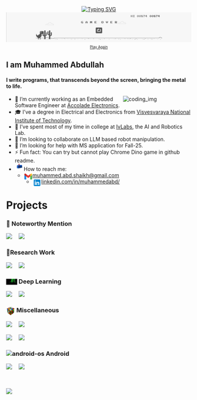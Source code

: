 <div align="center"><a href="https://git.io/typing-svg"><img src="https://readme-typing-svg.demolab.com?font=Shadows+Into+Light&size=30&duration=2000&pause=1000&center=true&random=true&width=435&lines=Bonjour+%F0%9F%91%8B;Hola+%F0%9F%91%8B;Hello%2C+There+%F0%9F%91%8B" alt="Typing SVG" /></a></div>

<div align="center">
  <a href="https://abd-01.github.io/mQnWbEvRcTxYzU/" target="_blank">
    <img src="dino2.png" alt="" width="100%" height="70%">
  </a>
  <a href="https://abd-01.github.io/mQnWbEvRcTxYzU/" target="_blank"><small><small>Play Again</small></small></a>
</div>


## I am Muhammed Abdullah
#### I write programs, that transcends beyond the screen, bringing the metal to life.

<!--  
Where code meets circuits, and software dances with hardware – because the thrill of programming is best felt when it moves beyond the screen. 

Writing code that resonates with hardware, because true magic happens when software and circuits harmonize.

Coding with a passion for hardware – because great software extends beyond the screen.
-->


<img align="right" alt="coding_img" width="37%" src="https://media.giphy.com/media/RbDKaczqWovIugyJmW/giphy.gif">

- 🔭 I’m currently working as an Embedded Software Engineer at [Accolade Electronics](https://accoladeelectronics.com/).
- 🎓 I’ve a degree in Electrical and Electronics from [Visvesvaraya National Institute of Technology](https://en.wikipedia.org/wiki/Visvesvaraya_National_Institute_of_Technology_Nagpur).
- 🤝 I’ve spent most of my time in college at [IvLabs](https://www.ivlabs.in/), the AI and Robotics Lab.
- 🤖 I’m looking to collaborate on LLM based robot manipulation.
- 🤔 I’m looking for help with MS application for Fall-25.
- ⚡ Fun fact: You can try but cannot play Chrome Dino game in github readme.
- <img src="letterbox.gif" width="20"/>  How to reach me: 
  - <a target="_blank" href="mailto:muhammed.abd.shaikh@gmail.com"><img align="left" alt="Gmail" width="24px" src="gmail.svg" />muhammed.abd.shaikh@gmail.com</a>
  - <a target="_blank" href="https://www.linkedin.com/in/muhammedabd/"><img align="left" alt="Gmail" width="24px" src="linkedin.svg" />linkedin.com/in/muhammedabd/</a>


<!-- 2. - 🌱 I’m currently learning RTOS, CAN  -->
<!-- - 💬 Ask me about  -->

# Projects
### 🚀 Noteworthy Mention
<div width="100%" align="left">
<a href="https://github.com/IvLabs/Face-Unlock"><img src="https://github-readme-stats.vercel.app/api/pin/?username=IvLabs&repo=Face-Unlock&theme=transparent" /></a>&emsp;
<a href="https://github.com/IvLabs/resources"><img src="https://github-readme-stats.vercel.app/api/pin/?username=IvLabs&repo=resources&theme=transparent" /></a>
</div>

### 🔬Research Work
<div width="100%" align="left">
<a href="https://github.com/IvLabs/os-nsmt/"><img src="https://github-readme-stats.vercel.app/api/pin/?username=IvLabs&repo=os-nsmt&theme=transparent" /></a>&emsp;
<a href="https://github.com/ABD-01/Coreset"><img src="https://github-readme-stats.vercel.app/api/pin/?username=ABD-01&repo=Coreset&theme=transparent" /></a>
</div>

### <img align="center" alt="Neo" width="30"  src="Neo.gif"/> Deep Learning
<div width="100%" align="left">
<a href="https://github.com/ABD-01/MNIST"><img src="https://github-readme-stats.vercel.app/api/pin/?username=ABD-01&repo=MNIST&theme=transparent" /></a>&emsp;
<a href="https://github.com/ABD-01/Siamese-NN"><img src="https://github-readme-stats.vercel.app/api/pin/?username=ABD-01&repo=Siamese-NN&theme=transparent" /></a>
</div>

### <img align="center" alt="RubiksCube" width="24" src="RubiksCube.png"/> Miscellaneous
<div width="100%" align="left">
<a href="https://abd-01.github.io/Flask-Protobuf/"><img src="https://github-readme-stats.vercel.app/api/pin/?username=ABD-01&repo=Flask-Protobuf&theme=transparent" /></a>&emsp;
<a href="https://github.com/ABD-01/ros_pid"><img src="https://github-readme-stats.vercel.app/api/pin/?username=ABD-01&repo=ros_pid&theme=transparent" /></a>
</div>
<br>
<div width="100%" align="left">
<a href="https://github.com/ABD-01/log-analysis"><img src="https://github-readme-stats.vercel.app/api/pin/?username=ABD-01&repo=log-analysis&theme=transparent" /></a>&emsp;
<a href="https://github.com/ABD-01/py2048"><img src="https://github-readme-stats.vercel.app/api/pin/?username=ABD-01&repo=py2048&theme=transparent" /></a>
</div>

### <img width="24" src="https://img.icons8.com/color/24/android-os.png" alt="android-os"/> Android
<div width="100%" align="left">
<a href="https://github.com/ABD-01/Android-Speech-Controlled-Assistance"><img src="https://github-readme-stats.vercel.app/api/pin/?username=ABD-01&repo=Android-Speech-Controlled-Assistance&theme=transparent" /></a>&emsp;
<a href="https://github.com/ABD-01/Color-Reflex-Android-Studio-Project"><img src="https://github-readme-stats.vercel.app/api/pin/?username=ABD-01&repo=Color-Reflex-Android-Studio-Project&theme=transparent" /></a>
</div>

<br><br>
![](https://komarev.com/ghpvc/?username=ABD-01)
